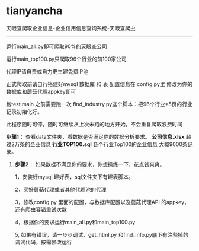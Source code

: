 # tianyancha
天眼查爬取企业信息-企业信用信息查询系统-天眼查爬虫

------

运行main_all.py即可爬取90%的天眼查公司

运行main_top100.py只爬取96个行业的前100家公司

代理IP请自费或自力更生建免费IP池

正式爬取前请自行搭建好mysql 数据库 和 表
配置信息在 config.py里 修改为你的数据库和蘑菇代理appkey即可

跑test.main  之前需要跑一次 find_industry.py这个脚本：把96个行业*5页的行业记录初始化好。

此程序随时可停，随时可继续从上次未跑的地方开始，不会重复爬取浪费时间

**步骤1**：
查看data文件夹，看数据是否满足你的数据分析要求。
**公司信息.xlsx**  超过2万条的企业信息
**行业TOP100.sql** 各个行业Top100的企业信息 大概9000条记录。

1. **步骤2**：
   如果数据不满足你的要求，你想操练一下，花点钱爽爽。

   1，安装好mysql,建好表，sql文件夹下有建表脚本。

   2，买好蘑菇代理或者其他代理池的代理

   3，修改config.py 里面的配置，与数据库配置以及蘑菇代理API 的appkey，还有爬虫容错重试次数

   4，根据你的要求运行main_all.py和main_top100.py

   5,  如果有错误，请一步步调试，get_html.py  和find_info.py底下有注释掉的调试代码，按需修改运行

   
   
   

